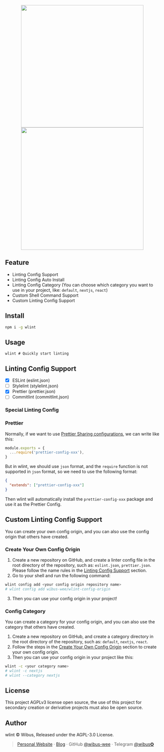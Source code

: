 <div align="center">
<a href="#gh-light-mode-only">
<img src="https://user-images.githubusercontent.com/62133302/210030839-28ec41e1-7e64-49b9-9f3f-7f09e7245b10.png" height="400" />

</a>

<a href="#gh-dark-mode-only">
<img src="https://user-images.githubusercontent.com/62133302/210030847-a34ec7e3-5299-48e5-8146-a851adc0f4f0.png" height="400" />
</a>
</div>

## Feature

- Linting Config Support
- Linting Config Auto Install
- Linting Config Category (You can choose which category you want to use in your project, like: `default`, `nextjs`, `react`)
- Custom Shell Command Support
- Custom Linting Config Support

## Install

```bash
npm i -g wlint
```

## Usage

```
wlint # Quickly start linting
```

## Linting Config Support

- [x] ESLint (eslint.json)
- [ ] Stylelint (stylelint.json)
- [x] Prettier (prettier.json)
- [ ] Commitlint (commitlint.json)

### Special Linting Config

### Prettier

Normally, if we want to use [Prettier Sharing configurations](https://prettier.io/docs/en/configuration.html#sharing-configurations), we can write like this:

```js
module.exports = {
  ...require('prettier-config-xxx'),
}
```

But in wlint, we should use `json` format, and the `require` function is not supported in `json` format, so we need to use the following format:

```json
{
  "extends": ["prettier-config-xxx"]
}
```

Then wlint will automatically install the `prettier-config-xxx` package and use it as the Prettier Config.

## Custom Linting Config Support

You can create your own config origin, and you can also use the config origin that others have created.

### Create Your Own Config Origin

1. Create a new repository on GitHub, and create a linter config file in the root directory of the repository, such as: `eslint.json`, `prettier.json`. Please follow the name rules in the [Linting Config Support](#linting-config-support) section.
2. Go to your shell and run the following command:

```bash
wlint config add <your config origin repository name>
# wlint config add wibus-wee/wlint-config-origin
```
3. Then you can use your config origin in your project!

### Config Category

You can create a category for your config origin, and you can also use the category that others have created.

1. Create a new repository on GitHub, and create a category directory in the root directory of the repository, such as: `default`, `nextjs`, `react`.
2. Follow the steps in the [Create Your Own Config Origin](#create-your-own-config-origin) section to create your own config origin.
3. Then you can use your config origin in your project like this:

```bash
wlint -c <your category name>
# wlint -c nextjs
# wlint --category nextjs
```

## License

This project AGPLv3 license open source, the use of this project for secondary creation or derivative projects must also be open source.

## Author

wlint © Wibus, Released under the AGPL-3.0 License. 

> [Personal Website](http://iucky.cn/) · [Blog](https://blog.iucky.cn/) · GitHub [@wibus-wee](https://github.com/wibus-wee/) · Telegram [@wibus✪](https://t.me/wibus_wee)
